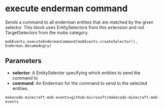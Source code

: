 # execute enderman command

Sends a command to all enderman entities that are matched by the given selector. This
block uses EntitySelectors from this extension and not TargetSelectors from the mobs
category.

```sig
mobEvents.executeEndermanCommand(mobEvents.createSelector(), Enderman.BecomeAngry)
```

## Parameters

* **selector**: A EntitySelector specifying which entities to send the command to
* **command**: An Enderman for the command to send to the selected entities.

```package
makecode-minecraft-mob-events=github:microsoft/makecode-minecraft-mob-events
```
